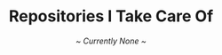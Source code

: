 
<div align = center>

# Repositories I Take Care Of

*\~ Currently None \~*
  
</div>

<br><br><br><br><br><br><br><br><br><br><br><br><br><br>
